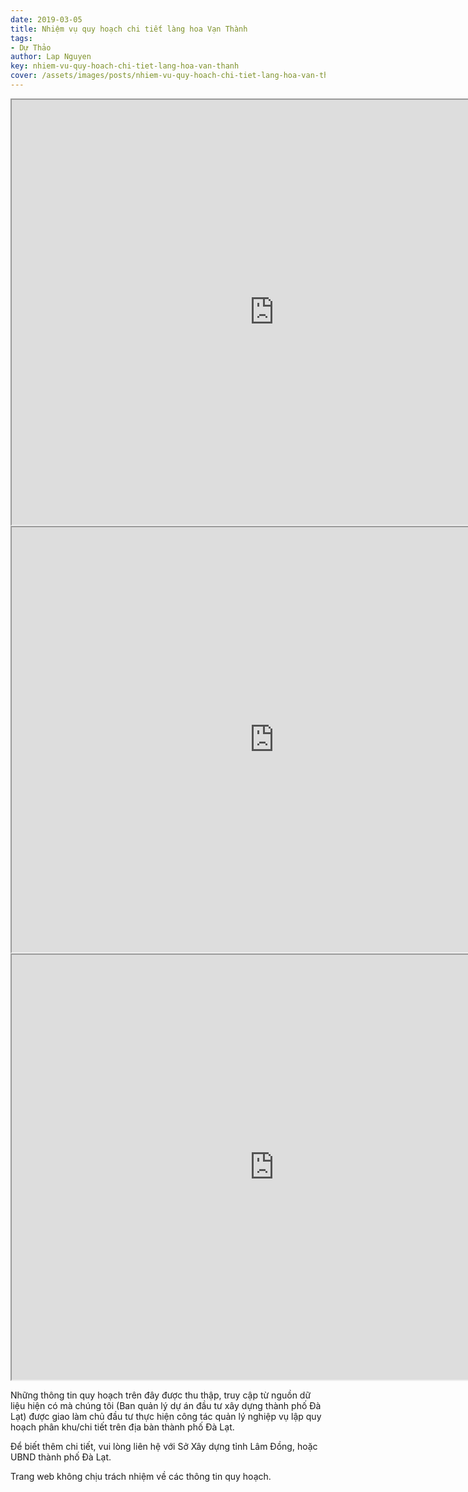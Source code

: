 ```yaml
---
date: 2019-03-05
title: Nhiệm vụ quy hoạch chi tiết làng hoa Vạn Thành
tags:
- Dự Thảo
author: Lap Nguyen
key: nhiem-vu-quy-hoach-chi-tiet-lang-hoa-van-thanh
cover: /assets/images/posts/nhiem-vu-quy-hoach-chi-tiet-lang-hoa-van-thanh.png
---
```


<iframe src="https://drive.google.com/file/d/19s901K17F7azAdPiCX9n_03T4UrKt5S2/preview" width="840" height="680"></iframe>
<iframe src="https://drive.google.com/file/d/1DaPtogXekB8F-XgXkKlUWm2VzxrhNZm9/preview" width="840" height="680"></iframe>
<iframe src="https://drive.google.com/file/d/16hmjLPPVkN12nArSAtAfY8tZZYcL0M7N/preview" width="840" height="680"></iframe>
<!--more-->

Những thông tin quy hoạch trên đây được thu thập, truy cập từ nguồn dữ liệu hiện có mà chúng tôi 
(Ban quản lý dự án đầu tư xây dựng thành phố Đà Lạt) được giao làm chủ đầu tư thực hiện công tác quản lý nghiệp vụ 
lập quy hoạch phân khu/chi tiết trên địa bàn thành phố Đà Lạt.

Để biết thêm chi tiết, vui lòng liên hệ với Sở Xây dựng tỉnh Lâm Đồng, hoặc UBND thành phố Đà Lạt.

Trang web không chịu trách nhiệm về các thông tin quy hoạch.